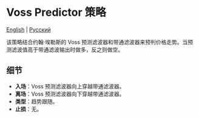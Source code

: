 # Voss Predictor 策略
[English](README.md) | [Русский](README_ru.md)

该策略结合约翰·埃勒斯的 Voss 预测滤波器和带通滤波器来预判价格走势。当预测滤波值高于带通滤波输出时做多，反之则做空。

## 细节

- **入场**：Voss 预测滤波器向上穿越带通滤波器。
- **离场**：Voss 预测滤波器向下穿越带通滤波器。
- **类型**：趋势跟随。
- **止损**：无。
